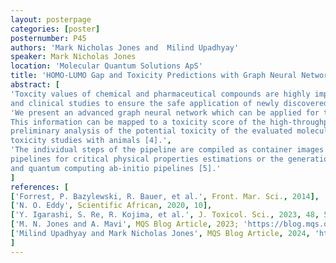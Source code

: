 ```yaml
---
layout: posterpage
categories: [poster]
posternumber: P45
authors: 'Mark Nicholas Jones and  Milind Upadhyay'
speaker: Mark Nicholas Jones
location: 'Molecular Quantum Solutions ApS'
title: 'HOMO-LUMO Gap and Toxicity Predictions with Graph Neural Networks and Quantum Chemistry Data'
abstract: [
'Toxcity values of chemical and pharmaceutical compounds are highly important information for environmental 
and clinical studies to ensure the safe application of newly discovered molecules and industrial chemistry [1,2,3].',
'We present an advanced graph neural network which can be applied for the HOMO-LUMO gap predictions of molecular entities.
This information can be mapped to a toxicity score of the high-throughput screened molecules to retrieve a 
preliminary analysis of the potential toxicity of the evaluated molecular structures, before performing 
toxicity studies with animals [4].',
'The individual steps of the pipeline are compiled as container images in order to develop property prediction 
pipelines for critical physical properties estimations or the generation of Hamiltonians for quantum chemistry 
and quantum computing ab-initio pipelines [5].'
]
references: [
['Forrest, P. Bazylewski, R. Bauer, et al.', Front. Mar. Sci., 2014],
['N. O. Eddy', Scientific African, 2020, 10],
['Y. Igarashi, S. Re, R. Kojima, et al.', J. Toxicol. Sci., 2023, 48, 5, 243-249],
['M. N. Jones and A. Mavi', MQS Blog Article, 2023; 'https://blog.mqs.dk/posts/6_mqs_search_api_part3/getting_started_tutorial_part3/'],
['Milind Upadhyay and Mark Nicholas Jones', MQS Blog Article, 2024, 'https://blog.mqs.dk/posts/9_quantum_information_data_machine_learning/9_quantum_information_machine_learning/']
]
---
```

